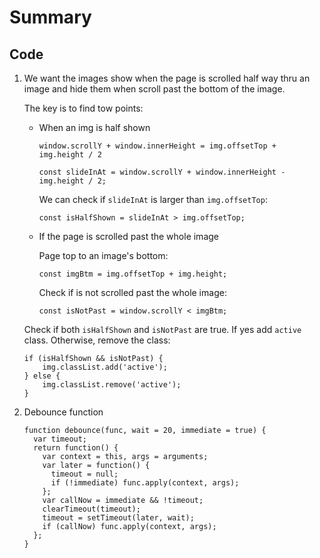 # Summary

## Code

1. We want the images show when the page is scrolled half way thru an image and hide them when scroll past the bottom of the image. 

    The key is to find tow points:

    * When an img is half shown
        
        ```
        window.scrollY + window.innerHeight = img.offsetTop + img.height / 2
        
        const slideInAt = window.scrollY + window.innerHeight - img.height / 2;
        ```
        
        We can check if `slideInAt` is larger than `img.offsetTop`: 
        
        ```
        const isHalfShown = slideInAt > img.offsetTop;
        ```
        
    * If the page is scrolled past the whole image

        Page top to an image's bottom:
        
        ```
        const imgBtm = img.offsetTop + img.height;
        ```
        
        Check if is not scrolled past the whole image:
        
        ```
        const isNotPast = window.scrollY < imgBtm;
        ```
        
    Check if both `isHalfShown` and `isNotPast` are true. If yes add `active` class. Otherwise, remove the class:
    
    ```
    if (isHalfShown && isNotPast) {
        img.classList.add('active');
    } else {
        img.classList.remove('active');
    }
    ```
    
2. Debounce function

    ```
    function debounce(func, wait = 20, immediate = true) {
      var timeout;
      return function() {
        var context = this, args = arguments;
        var later = function() {
          timeout = null;
          if (!immediate) func.apply(context, args);
        };
        var callNow = immediate && !timeout;
        clearTimeout(timeout);
        timeout = setTimeout(later, wait);
        if (callNow) func.apply(context, args);
      };
    }
    ```